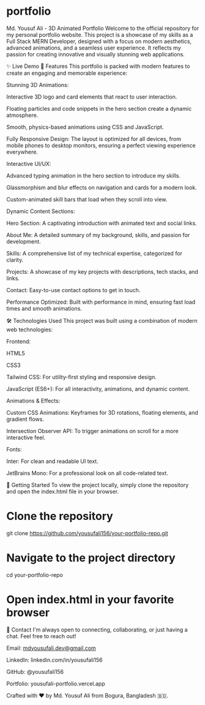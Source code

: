 # portfolio
Md. Yousuf Ali - 3D Animated Portfolio
Welcome to the official repository for my personal portfolio website. This project is a showcase of my skills as a Full Stack MERN Developer, designed with a focus on modern aesthetics, advanced animations, and a seamless user experience. It reflects my passion for creating innovative and visually stunning web applications.

✨ Live Demo
🚀 Features
This portfolio is packed with modern features to create an engaging and memorable experience:

Stunning 3D Animations:

Interactive 3D logo and card elements that react to user interaction.

Floating particles and code snippets in the hero section create a dynamic atmosphere.

Smooth, physics-based animations using CSS and JavaScript.

Fully Responsive Design: The layout is optimized for all devices, from mobile phones to desktop monitors, ensuring a perfect viewing experience everywhere.

Interactive UI/UX:

Advanced typing animation in the hero section to introduce my skills.

Glassmorphism and blur effects on navigation and cards for a modern look.

Custom-animated skill bars that load when they scroll into view.

Dynamic Content Sections:

Hero Section: A captivating introduction with animated text and social links.

About Me: A detailed summary of my background, skills, and passion for development.

Skills: A comprehensive list of my technical expertise, categorized for clarity.

Projects: A showcase of my key projects with descriptions, tech stacks, and links.

Contact: Easy-to-use contact options to get in touch.

Performance Optimized: Built with performance in mind, ensuring fast load times and smooth animations.

🛠️ Technologies Used
This project was built using a combination of modern web technologies:

Frontend:

HTML5

CSS3

Tailwind CSS: For utility-first styling and responsive design.

JavaScript (ES6+): For all interactivity, animations, and dynamic content.

Animations & Effects:

Custom CSS Animations: Keyframes for 3D rotations, floating elements, and gradient flows.

Intersection Observer API: To trigger animations on scroll for a more interactive feel.

Fonts:

Inter: For clean and readable UI text.

JetBrains Mono: For a professional look on all code-related text.

📂 Getting Started
To view the project locally, simply clone the repository and open the index.html file in your browser.

# Clone the repository
git clone https://github.com/yousufali156/your-portfolio-repo.git

# Navigate to the project directory
cd your-portfolio-repo

# Open index.html in your favorite browser

💬 Contact
I'm always open to connecting, collaborating, or just having a chat. Feel free to reach out!

Email: mdyousufali.dev@gmail.com

LinkedIn: linkedin.com/in/yousufali156

GitHub: @yousufali156

Portfolio: yousufali-portfolio.vercel.app

Crafted with ❤️ by Md. Yousuf Ali from Bogura, Bangladesh 🇧🇩.